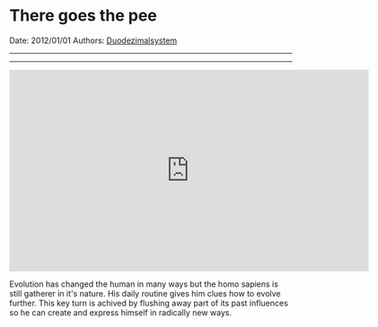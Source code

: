 # There goes the pee

Date: 2012/01/01
Authors: [Duodezimalsystem](http://duodezimal.me)

---
---

<iframe src="http://player.vimeo.com/video/35724090?title=0&amp;byline=0&amp;portrait=0&amp;badge=0" width="640" height="360" frameborder="0" webkitAllowFullScreen mozallowfullscreen allowFullScreen></iframe>

Evolution has changed the human in many ways but the homo sapiens is still gatherer in it's nature. His daily routine gives him clues how to evolve further. This key turn is achived by flushing away part of its past influences so he can create and express himself in radically new ways.
